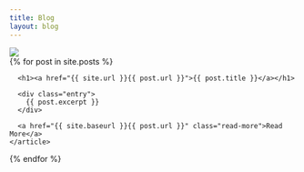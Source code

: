 ```yaml
---
title: Blog
layout: blog
---
```

<img src = "ggodfrey.github.io/images/London.PNG">
<div class="posts">
  {% for post in site.posts %}
    <article class="post">

      <h1><a href="{{ site.url }}{{ post.url }}">{{ post.title }}</a></h1>

      <div class="entry">
        {{ post.excerpt }}
      </div>

      <a href="{{ site.baseurl }}{{ post.url }}" class="read-more">Read More</a>
    </article>
  {% endfor %}
</div>
